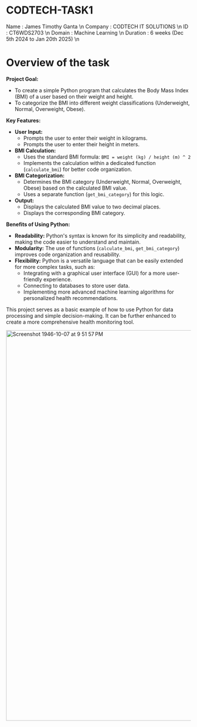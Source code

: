 # CODTECH-TASK1

Name : James Timothy Ganta \n
Company : CODTECH IT SOLUTIONS \n
ID : CT6WDS2703 \n
Domain : Machine Learning \n
Duration : 6 weeks (Dec 5th 2024 to Jan 20th 2025) \n


# Overview of the task

**Project Goal:**

* To create a simple Python program that calculates the Body Mass Index (BMI) of a user based on their weight and height.
* To categorize the BMI into different weight classifications (Underweight, Normal, Overweight, Obese).

**Key Features:**

* **User Input:** 
    * Prompts the user to enter their weight in kilograms.
    * Prompts the user to enter their height in meters.
* **BMI Calculation:**
    * Uses the standard BMI formula: `BMI = weight (kg) / height (m) ^ 2` 
    * Implements the calculation within a dedicated function (`calculate_bmi`) for better code organization.
* **BMI Categorization:**
    * Determines the BMI category (Underweight, Normal, Overweight, Obese) based on the calculated BMI value.
    * Uses a separate function (`get_bmi_category`) for this logic.
* **Output:**
    * Displays the calculated BMI value to two decimal places.
    * Displays the corresponding BMI category.

**Benefits of Using Python:**

* **Readability:** Python's syntax is known for its simplicity and readability, making the code easier to understand and maintain.
* **Modularity:** The use of functions (`calculate_bmi`, `get_bmi_category`) improves code organization and reusability.
* **Flexibility:** Python is a versatile language that can be easily extended for more complex tasks, such as:
    * Integrating with a graphical user interface (GUI) for a more user-friendly experience.
    * Connecting to databases to store user data.
    * Implementing more advanced machine learning algorithms for personalized health recommendations.

This project serves as a basic example of how to use Python for data processing and simple decision-making. It can be further enhanced to create a more comprehensive health monitoring tool.

<img width="1064" alt="Screenshot 1946-10-07 at 9 51 57 PM" src="https://github.com/user-attachments/assets/0cfcc4c9-cd59-4509-918a-9b76c3f28374" />
